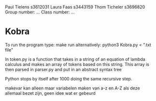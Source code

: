 Paul Tielens s3612031
Laura Faas s3443159
Thom Ticheler s3696820
Group number: ...
Class number: ...


# Kobra

To run the program type:
make run
alternatively:
python3 Kobra.py < ".txt file" 

In token.py is a function that takes in a string of an equation of lambda calculus and makes an array of tokens based on this string. 
This array is then parsed in parser.py and put in an abstract syntax tree

Python stops by itself after 1000 doing the same recursive step.

makevar kan alleen maar variabelen maken van a-z en A-Z als deze allemaal bezet zijn, geen idee wat er gebeurd